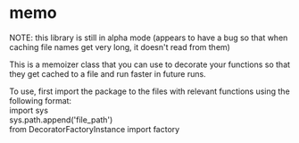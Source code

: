 memo
====

NOTE: this library is still in alpha mode (appears to have a bug so that when caching file names get very long, it doesn't read from them)

This is a memoizer class that you can use to decorate your functions so that they get cached to a file and run faster in future runs.

To use, first import the package to the files with relevant functions using the following format:<br>
import sys<br>
sys.path.append('file_path')<br>
from DecoratorFactoryInstance import factory


